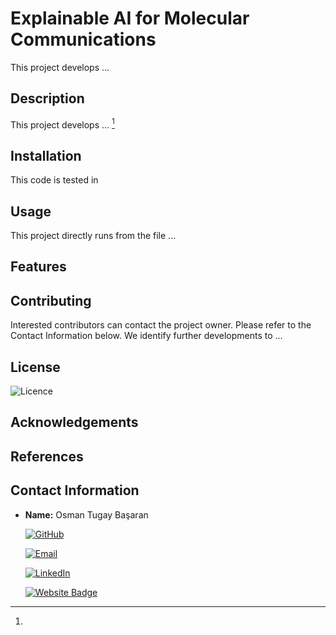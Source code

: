 # Explainable AI for Molecular Communications
This project develops ...

## Description
This project develops ... [^1]



## Installation
This code is tested in 

## Usage

This project directly runs from the file ...

## Features


## Contributing
Interested contributors can contact the project owner. Please refer to the Contact Information below. We identify further developments to ...

## License
![Licence](https://img.shields.io/github/license/larymak/Python-project-Scripts)

## Acknowledgements


## References
[^1]:

## Contact Information

- **Name:** Osman Tugay Başaran

    [![GitHub](https://img.shields.io/badge/GitHub-181717?logo=github)](https://github.com/TUGAY_USER)

    [![Email](https://img.shields.io/badge/Email-email-D14836?logo=gmail&logoColor=white)](mailto:basaran@ccs-labs.org)

    [![LinkedIn](https://img.shields.io/badge/LinkedIn-osmantugaybasaran-blue?logo=linkedin&style=flat-square)](https://www.linkedin.com/in/osmantugaybasaran/)

    [![Website Badge](https://img.shields.io/badge/Website-Homepage-blue?logo=web)](https://www.tkn.tu-berlin.de/team/basaran/)